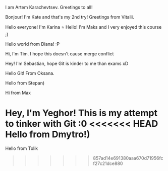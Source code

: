 I am Artem Karachevtsev.
Greetings to all!



Bonjour! I'm Kate and that's my 2nd try!
Greetings from Vitalii.

Hello everyone! I'm Karina :star:
Hello! I'm Maks and I very enjoyed this course ;)

Hello world from Diana! :P

Hi, I'm Tim. I hope this doesn't cause merge conflict

Hey! I'm Sebastian, hope Git is kinder to me than exams xD


Hello Git! From Oksana.

Hello from Stepan)

Hi from Max



Hey, I'm Yeghor! This is my attempt to tinker with Git :0
<<<<<<< HEAD
Hello from Dmytro!)
=======

Hello from Tolik
>>>>>>> 857ad14e691380aaa670d71956fcf27c21dce880
